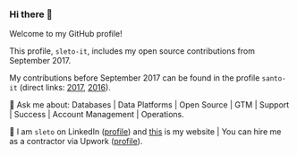 ### Hi there 👋

Welcome to my GitHub profile!

This profile, `sleto-it`, includes my open source contributions from September 2017.

My contributions before September 2017 can be found in the profile `santo-it` (direct links: [2017](https://github.com/santo-it?tab=overview&from=2017-12-01&to=2017-12-31), [2016](https://github.com/santo-it?tab=overview&from=2016-12-01&to=2016-12-31)).

💬 Ask me about: Databases | Data Platforms | Open Source | GTM | Support | Success | Account Management | Operations.

👯 I am `sleto` on LinkedIn ([profile](https://www.linkedin.com/in/sleto/)) and [this](https://remotenodes.net/) is my website | You can hire me as a contractor via Upwork ([profile](https://www.upwork.com/freelancers/~017481452212ea99d9)).

<!--
**sleto-it/sleto-it** is a ✨ _special_ ✨ repository because its `README.md` (this file) appears on your GitHub profile.

Here are some ideas to get you started:

- 🔭 I’m currently working on ...
- 🌱 I’m currently learning ...
- 👯 I’m looking to collaborate on ...
- 🤔 I’m looking for help with ...
- 😄 Pronouns: ...
- ⚡ Fun fact: ...
-->
